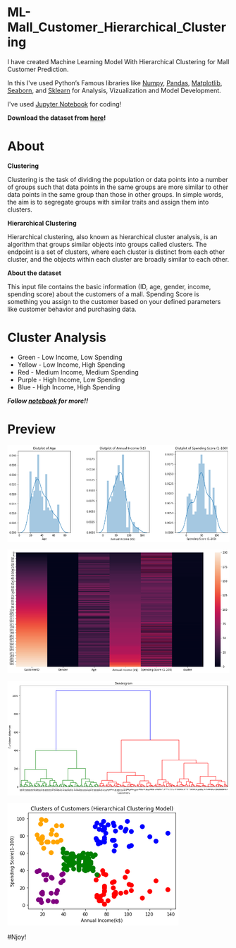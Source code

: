 # ML-Mall_Customer_Hierarchical_Clustering

I have created Machine Learning Model With Hierarchical Clustering for Mall Customer Prediction.

In this I've used Python’s Famous libraries like [Numpy](https://numpy.org/), [Pandas](https://pandas.pydata.org/), [Matplotlib](https://matplotlib.org/), [Seaborn](https://seaborn.pydata.org/), and [Sklearn](https://scikit-learn.org/) for Analysis, Vizualization and Model Development.

I've used [Jupyter Notebook](https://jupyter.org/) for coding!

**Download the dataset from [here](https://github.com/Anuragtsl/ML-Mall_Customer_Hierarchical_Clustering/blob/main/Mall_Customers.csv)!**

# About

**Clustering**

Clustering is the task of dividing the population or data points into a number of groups such that data points in the same groups are more similar to other data points in the same group than those in other groups. In simple words, the aim is to segregate groups with similar traits and assign them into clusters.

**Hierarchical Clustering**

Hierarchical clustering, also known as hierarchical cluster analysis, is an algorithm that groups similar objects into groups called clusters. The endpoint is a set of clusters, where each cluster is distinct from each other cluster, and the objects within each cluster are broadly similar to each other.

**About the dataset**

This input file contains the basic information (ID, age, gender, income, spending score) about the customers of a mall. Spending Score is something you assign to the customer based on your defined parameters like customer behavior and purchasing data.

# Cluster Analysis

* Green - Low Income, Low Spending
* Yellow - Low Income, High Spending
* Red - Medium Income, Medium Spending
* Purple - High Income, Low Spending
* Blue - High Income, High Spending

***Follow [notebook](https://github.com/Anuragtsl/ML-Mall_Customer_Hierarchical_Clustering/blob/main/Mall%20Customer%20Hierarchical%20Clustering.ipynb) for more!!***

# Preview

![Image1](https://github.com/Anuragtsl/ML-Mall_Customer_Hierarchical_Clustering/blob/main/Images/1.png)

![Image2](https://github.com/Anuragtsl/ML-Mall_Customer_Hierarchical_Clustering/blob/main/Images/2.png)

![Image3](https://github.com/Anuragtsl/ML-Mall_Customer_Hierarchical_Clustering/blob/main/Images/3.png)

![Image4](https://github.com/Anuragtsl/ML-Mall_Customer_Hierarchical_Clustering/blob/main/Images/4.png)


#Njoy!

